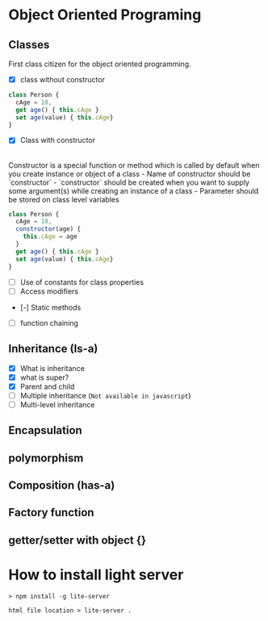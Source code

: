 # Object Oriented Programing

## Classes
First class citizen for the object oriented programming.
- [x] class without constructor
```javascript
class Person {
  cAge = 18,
  get age() { this.cAge }
  set age(value) { this.cAge} 
}
```
- [x] Class with constructor
<br />
Constructor is a special function or method which is called by default when you create instance or object of a class
  - Name of constructor should be `constructor`
  - `constructor` should be created when you want to supply some argument(s) while creating an instance of a class
  - Parameter should be stored on class level variables

```javascript
class Person {
  cAge = 18,
  constructor(age) {
    this.cAge = age
  }
  get age() { this.cAge }
  set age(value) { this.cAge} 
}
```
- [ ] Use of constants for class properties
- [ ] Access modifiers
- [-] Static methods
- [ ] function chaining

## Inheritance (Is-a)
- [x] What is inheritance
- [x] what is super?
- [x] Parent and child
- [ ] Multiple inheritance (`Not available in javascript`)
- [ ] Multi-level inheritance

## Encapsulation

## polymorphism

## Composition (has-a)

## Factory function

## getter/setter with object {}

# How to install light server

```console
> npm install -g lite-server

html file location > lite-server .
```


